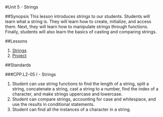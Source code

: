#Unit 5 - Strings

##Synopsis
This lesson introduces strings to our students. Students will learn what a string is. They will learn how to create, initialize, and access them. Next, they will learn how to manipulate strings through functions. Finally, students will also learn the basics of casting and comparing strings. 

##Lessons

1. [Strings](lessons/1-string)
3. [Project](lessons/2-project)

##Standards

###CPP.L2-05 I - Strings
1. Student can	use	string functions to	find the length	of a string, split a string, concatenate a	string,	cast	a	string	to	a	number, find	the	index	of	a	character,	and	make	strings	uppercase	and	lowercase.
2. Student	can	compare	strings,	accounting	for	case	and	whitespace,	and	use	the	results	in	conditional	statements.
3. Student	can	find	all	the	instances	of	a	character	in	a	string.
